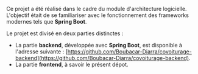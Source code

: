 Ce projet a été réalisé dans le cadre du module d'architecture logicielle. L'objectif était de se familiariser avec le fonctionnement des frameworks modernes tels que **Spring Boot**.

Le projet est divisé en deux parties distinctes :
- La partie **backend**, développée avec **Spring Boot**, est disponible à l'adresse suivante : [https://github.com/Boubacar-Diarra/covoiturage-backend](https://github.com/Boubacar-Diarra/covoiturage-backend).
- La partie **frontend**, à savoir le présent dépot.
